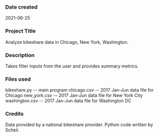 ### Date created
2021-06-25

### Project Title
Analyze bikeshare data in Chicago, New York, Washington.

### Description
Takes filter inputs from the user and provides summary metrics.

### Files used
bikeshare.py -- main program
chicago.csv -- 2017 Jan-Jun data file for Chicago
new_york.csv -- 2017 Jan-Jun data file for New York City
washington.csv -- 2017 Jan-Jun data file for Washington DC

### Credits
Data provided by a national bikeshare provider.
Python code written by Scheil.
